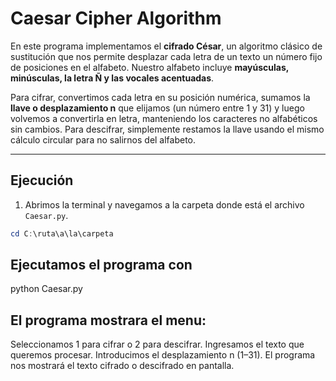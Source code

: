 # Caesar Cipher Algorithm

En este programa implementamos el **cifrado César**, un algoritmo clásico de sustitución que nos permite desplazar cada letra de un texto un número fijo de posiciones en el alfabeto. Nuestro alfabeto incluye **mayúsculas, minúsculas, la letra Ñ y las vocales acentuadas**.

Para cifrar, convertimos cada letra en su posición numérica, sumamos la **llave o desplazamiento n** que elijamos (un número entre 1 y 31) y luego volvemos a convertirla en letra, manteniendo los caracteres no alfabéticos sin cambios. Para descifrar, simplemente restamos la llave usando el mismo cálculo circular para no salirnos del alfabeto.

---

## Ejecución

1. Abrimos la terminal y navegamos a la carpeta donde está el archivo `Caesar.py`.

```powershell
cd C:\ruta\a\la\carpeta
```

## Ejecutamos el programa con

python Caesar.py

## El programa mostrara el menu:

Seleccionamos 1 para cifrar o 2 para descifrar.
Ingresamos el texto que queremos procesar.
Introducimos el desplazamiento n (1–31).
El programa nos mostrará el texto cifrado o descifrado en pantalla.


